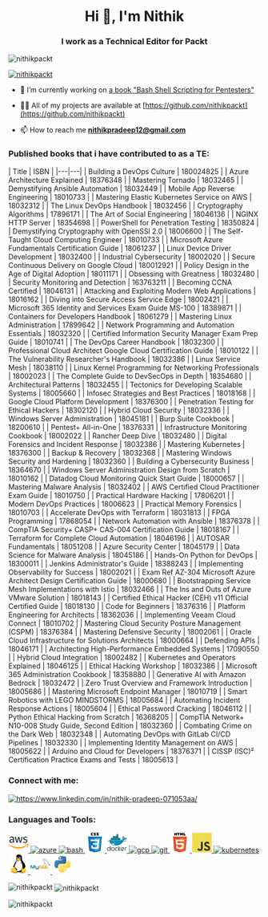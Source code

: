 <h1 align="center">Hi 👋, I'm Nithik</h1>
<h3 align="center">I work as a Technical Editor for Packt</h3>

<p align="left"> <img src="https://komarev.com/ghpvc/?username=nithikpackt&label=Profile%20views&color=0e75b6&style=flat" alt="nithikpackt" /> </p>

<p align="left"> <a href="https://github.com/ryo-ma/github-profile-trophy"><img src="https://github-profile-trophy.vercel.app/?username=nithikpackt" alt="nithikpackt" /></a> </p>

- 🔭 I’m currently working on [a book "Bash Shell Scripting for Pentesters"](https://github.com/PacktPublishing/Bash-Shell-Scripting-for-Pentesters/tree/main)

- 👨‍💻 All of my projects are available at [https://github.com/nithikpackt](https://github.com/nithikpackt)

- 📫 How to reach me **nithikpradeep12@gmail.com**

<h3 align="left">Published books that i have contributed to as a TE:</h3>
| Title | ISBN |
|---|---|
| Building a DevOps Culture | 180024825 |
| Azure Architecture Explained | 18376348 |
| Mastering Tornado | 18032465 |
| Demystifying Ansible Automation | 18032449 |
| Mobile App Reverse Engineering | 18010733 |
| Mastering Elastic Kubernetes Service on AWS | 18032312 |
| The Linux DevOps Handbook | 18032456 |
| Cryptography Algorithms | 17896171 |
| The Art of Social Engineering | 18046136 |
| NGINX HTTP Server | 18354698 |
| PowerShell for Penetration Testing | 18350824 |
| Demystifying Cryptography with OpenSSl 2.0 | 18006600 |
| The Self-Taught Cloud Computing Engineer | 18010733 |
| Microsoft Azure Fundamentals Certification Guide | 18061237 |
| Linux Device Driver Development | 18032400 |
| Industrial Cybersecurity | 18002020 |
| Secure Continuous Delivery on Google Cloud | 180012921 |
| Policy Design in the Age of Digital Adoption | 18011171 |
| Obsessing with Greatness | 18032480 |
| Security Monitoring and Detection | 163763211 |
| Becoming CCNA Certified | 18046131 |
| Attacking and Exploiting Modern Web Applications | 18016162 |
| Diving into Secure Access Service Edge | 18002421 |
| Microsoft 365 Identity and Services Exam Guide MS-100 | 18389871 |
| Containers for Developers Handbook | 18061279 |
| Mastering Linux Administration | 17899642 |
| Network Programming and Automation Essentials | 18032320 |
| Certified Information Security Manager Exam Prep Guide | 18010741 |
| The DevOps Career Handbook | 18032300 |
| Professional Cloud Architect Google Cloud Certification Guide | 18010122 |
| The Vulnerability Researcher's Handbook | 18032386 |
| Linux Service Mesh | 18038110 |
| Linux Kernel Programming for Networking Professionals | 18002023 |
| The Complete Guide to DevSecOps in Depth | 18354680 |
| Architectural Patterns | 18032455 |
| Tectonics for Developing Scalable Systems | 18005660 |
| Infosec Strategies and Best Practices | 18018168 |
| Google Cloud Platform Development | 18376300 |
| Penetration Testing for Ethical Hackers | 18302120 |
| Hybrid Cloud Security | 18032336 |
| Windows Server Administration | 18045181 |
| Burp Suite Cookbook | 18200610 |
| Pentest+ All-in-One | 18376331 |
| Infrastructure Monitoring Cookbook | 18002022 |
| Rancher Deep Dive | 18032480 |
| Digital Forensics and Incident Response | 18032386 |
| Mastering Kubernetes | 18376300 |
| Backup & Recovery | 18032368 |
| Mastering Windows Security and Hardening | 18032360 |
| Building a Cybersecurity Business | 18364670 |
| Windows Server Administration Design from Scratch | 18010162 |
| Datadog Cloud Monitoring Quick Start Guide | 18000657 |
| Mastering Malware Analysis | 18032402 |
| AWS Certified Cloud Practitioner Exam Guide | 18010750 |
| Practical Hardware Hacking | 17806201 |
| Modern DevOps Practices | 18006623 |
| Practical Memory Forensics | 18010703 |
| Accelerate DevOps with Terraform | 18031813 |
| FPGA Programming | 17868054 |
| Network Automation with Ansible | 18376378 |
| CompTIA Security+ CASP+ CAS-004 Certification Guide | 18018167 |
| Terraform for Complete Cloud Automation | 18046196 |
| AUTOSAR Fundamentals | 18051208 |
| Azure Security Center | 18045179 |
| Data Science for Malware Analysis | 18045186 |
| Hands-On Python for DevOps | 18300011 |
| Jenkins Administrator's Guide | 18388243 |
| Implementing Observability for Success | 18002021 |
| Exam Ref AZ-304 Microsoft Azure Architect Design Certification Guide | 18000680 |
| Bootstrapping Service Mesh Implementations with Istio | 18032466 |
| The Ins and Outs of Azure VMware Solution | 18018143 |
| Certified Ethical Hacker (CEH) v11 Official Certified Guide | 18018130 |
| Code for Beginners | 18376316 |
| Platform Engineering for Architects | 18362036 |
| Implementing Veeam Cloud Connect | 18010702 |
| Mastering Cloud Security Posture Management (CSPM) | 18376384 |
| Mastering Defensive Security | 18002061 |
| Oracle Cloud Infrastructure for Solutions Architects | 18000664 |
| Defending APIs | 18046171 |
| Architecting High-Performance Embedded Systems | 17090550 |
| Hybrid Cloud Integration | 18002482 |
| Kubernetes and Operators Explained | 18046125 |
| Ethical Hacking Workshop | 18032386 |
| Microsoft 365 Administration Cookbook | 18358880 |
| Generative AI with Amazon Bedrock | 18032472 |
| Zero Trust Overview and Framework Introduction | 18005686 |
| Mastering Microsoft Endpoint Manager | 18010719 |
| Smart Robotics with LEGO MINDSTORMS | 18005684 |
| Automating Incident Response Actions | 18005604 |
| Ethical Password Cracking | 18046112 |
| Python Ethical Hacking from Scratch | 16368205 |
| CompTIA Network+ N10-008 Study Guide, Second Edition | 18032360 |
| Combating Crime on the Dark Web | 18032348 |
| Automating DevOps with GitLab CI/CD Pipelines | 18032330 |
| Implementing Identity Management on AWS | 18005622 |
| Arduino and Cloud for Developers | 18376371 |
| CISSP (ISC)² Certification Practice Exams and Tests | 18005613 |

<h3 align="left">Connect with me:</h3>
<p align="left">
<a href="https://linkedin.com/in/https://www.linkedin.com/in/nithik-pradeep-071053aa/" target="blank"><img align="center" src="https://raw.githubusercontent.com/rahuldkjain/github-profile-readme-generator/master/src/images/icons/Social/linked-in-alt.svg" alt="https://www.linkedin.com/in/nithik-pradeep-071053aa/" height="30" width="40" /></a>
</p>

<h3 align="left">Languages and Tools:</h3>
<p align="left"> <a href="https://aws.amazon.com" target="_blank" rel="noreferrer"> <img src="https://raw.githubusercontent.com/devicons/devicon/master/icons/amazonwebservices/amazonwebservices-original-wordmark.svg" alt="aws" width="40" height="40"/> </a> <a href="https://azure.microsoft.com/en-in/" target="_blank" rel="noreferrer"> <img src="https://www.vectorlogo.zone/logos/microsoft_azure/microsoft_azure-icon.svg" alt="azure" width="40" height="40"/> </a> <a href="https://www.gnu.org/software/bash/" target="_blank" rel="noreferrer"> <img src="https://www.vectorlogo.zone/logos/gnu_bash/gnu_bash-icon.svg" alt="bash" width="40" height="40"/> </a> <a href="https://www.w3schools.com/css/" target="_blank" rel="noreferrer"> <img src="https://raw.githubusercontent.com/devicons/devicon/master/icons/css3/css3-original-wordmark.svg" alt="css3" width="40" height="40"/> </a> <a href="https://www.docker.com/" target="_blank" rel="noreferrer"> <img src="https://raw.githubusercontent.com/devicons/devicon/master/icons/docker/docker-original-wordmark.svg" alt="docker" width="40" height="40"/> </a> <a href="https://cloud.google.com" target="_blank" rel="noreferrer"> <img src="https://www.vectorlogo.zone/logos/google_cloud/google_cloud-icon.svg" alt="gcp" width="40" height="40"/> </a> <a href="https://git-scm.com/" target="_blank" rel="noreferrer"> <img src="https://www.vectorlogo.zone/logos/git-scm/git-scm-icon.svg" alt="git" width="40" height="40"/> </a> <a href="https://www.w3.org/html/" target="_blank" rel="noreferrer"> <img src="https://raw.githubusercontent.com/devicons/devicon/master/icons/html5/html5-original-wordmark.svg" alt="html5" width="40" height="40"/> </a> <a href="https://developer.mozilla.org/en-US/docs/Web/JavaScript" target="_blank" rel="noreferrer"> <img src="https://raw.githubusercontent.com/devicons/devicon/master/icons/javascript/javascript-original.svg" alt="javascript" width="40" height="40"/> </a> <a href="https://kubernetes.io" target="_blank" rel="noreferrer"> <img src="https://www.vectorlogo.zone/logos/kubernetes/kubernetes-icon.svg" alt="kubernetes" width="40" height="40"/> </a> <a href="https://www.linux.org/" target="_blank" rel="noreferrer"> <img src="https://raw.githubusercontent.com/devicons/devicon/master/icons/linux/linux-original.svg" alt="linux" width="40" height="40"/> </a> <a href="https://www.mysql.com/" target="_blank" rel="noreferrer"> <img src="https://raw.githubusercontent.com/devicons/devicon/master/icons/mysql/mysql-original-wordmark.svg" alt="mysql" width="40" height="40"/> </a> <a href="https://www.python.org" target="_blank" rel="noreferrer"> <img src="https://raw.githubusercontent.com/devicons/devicon/master/icons/python/python-original.svg" alt="python" width="40" height="40"/> </a> </p>

<p><img align="left" src="https://github-readme-stats.vercel.app/api/top-langs?username=nithikpackt&show_icons=true&locale=en&layout=compact" alt="nithikpackt" /></p>

<p>&nbsp;<img align="center" src="https://github-readme-stats.vercel.app/api?username=nithikpackt&show_icons=true&locale=en" alt="nithikpackt" /></p>

<p><img align="center" src="https://github-readme-streak-stats.herokuapp.com/?user=nithikpackt&" alt="nithikpackt" /></p>

